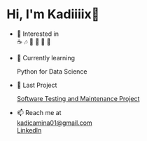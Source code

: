 # Hi, I'm Kadiiiix🌼
- 👀 Interested in  
☕ 🎶 📖 🎥 🍔 🍕
- 🌱 Currently learning
  
    Python for Data Science
- 🚀 Last Project
  
  [Software Testing and Maintenance Project](https://github.com/Ilmaooo/testing-project)
- 📫 Reach me at  
[kadicamina01@gmail.com](mailto:kadicamina01@gmail.com)    
[LinkedIn](https://www.linkedin.com/in/amina-kadi%C4%87-283063267/)


<!---
Kadiiiix/Kadiiiix is a ✨ special ✨ repository because its `README.md` (this file) appears on your GitHub profile.
You can click the Preview link to take a look at your changes.

👋
--->
